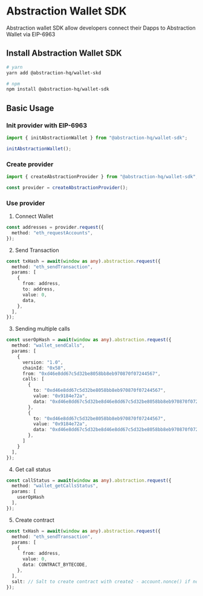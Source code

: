 # Abstraction Wallet SDK

Abstraction wallet SDK allow developers connect their Dapps to Abstraction Wallet via EIP-6963

## Install Abstraction Wallet SDK

```sh
# yarn
yarn add @abstraction-hq/wallet-skd
```

```sh
# npm
npm install @abstraction-hq/wallet-sdk
```

## Basic Usage

### Init provider with EIP-6963

```typescript
import { initAbstractionWallet } from "@abstraction-hq/wallet-sdk";

initAbstractionWallet();
```

### Create provider

```typescript
import { createAbstractionProvider } from "@abstraction-hq/wallet-sdk";

const provider = createAbstractionProvider();
```

### Use provider
1. Connect Wallet

```typescript
const addresses = provider.request({
  method: "eth_requestAccounts",
});
```

2. Send Transaction

```typescript
const txHash = await(window as any).abstraction.request({
  method: "eth_sendTransaction",
  params: [
    {
      from: address,
      to: address,
      value: 0,
      data,
    },
  ],
});
```

3. Sending multiple calls
```typescript
const userOpHash = await(window as any).abstraction.request({
  method: "wallet_sendCalls",
  params: [
    {
      version: "1.0",
      chainId: "0x58",
      from: "0xd46e8dd67c5d32be8058bb8eb970870f07244567",
      calls: [
        {
          to: "0xd46e8dd67c5d32be8058bb8eb970870f07244567",
          value: "0x9184e72a",
          data: "0xd46e8dd67c5d32be8d46e8dd67c5d32be8058bb8eb970870f072445675058bb8eb970870f072445675"
        },
        {
          to: "0xd46e8dd67c5d32be8058bb8eb970870f07244567",
          value: "0x9184e72a",
          data: "0xd46e8dd67c5d32be8d46e8dd67c5d32be8058bb8eb970870f072445675058bb8eb970870f072445675"
        },
      ]
    }
  ],
});
```

4. Get call status
```typescript
const callStatus = await(window as any).abstraction.request({
  method: "wallet_getCallsStatus",
  params: [
    userOpHash
  ],
});
```


5. Create contract
```typescript
const txHash = await(window as any).abstraction.request({
  method: "eth_sendTransaction",
  params: [
    {
      from: address,
      value: 0,
      data: CONTRACT_BYTECODE,
    },
  ],
  salt: // Salt to create contract with create2 - account.nonce() if not provide
});
```
